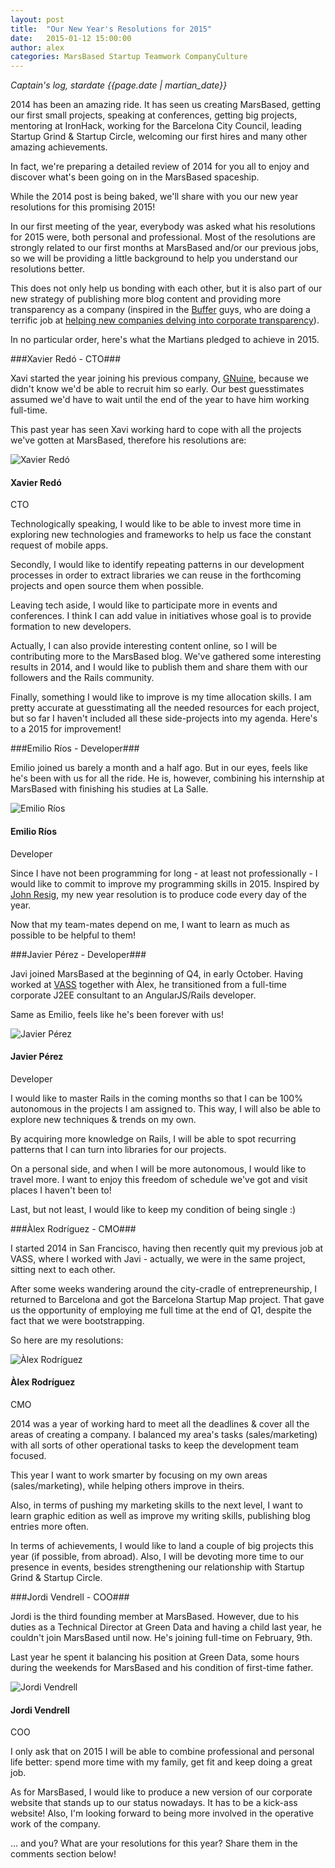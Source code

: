 ```yaml
---
layout: post
title:  "Our New Year's Resolutions for 2015"
date:   2015-01-12 15:00:00
author: alex
categories: MarsBased Startup Teamwork CompanyCulture
---
```


*Captain's log, stardate {{page.date | martian_date}}*

2014 has been an amazing ride. It has seen us creating MarsBased, getting our first small projects, speaking at conferences, getting big projects, mentoring at IronHack, working for the Barcelona City Council, leading Startup Grind & Startup Circle, welcoming our first hires and many other amazing achievements.

In fact, we're preparing a detailed review of 2014 for you all to enjoy and discover what's been going on in the MarsBased spaceship.

While the 2014 post is being baked, we'll share with you our new year resolutions for this promising 2015!

<!--more-->

In our first meeting of the year, everybody was asked what his resolutions for 2015 were, both personal and professional. Most of the resolutions are strongly related to our first months at MarsBased and/or our previous jobs, so we will be providing a little background to help you understand our resolutions better.

This does not only help us bonding with each other, but it is also part of our new strategy of publishing more blog content and providing more transparency as a company (inspired in the <a href="http://buffer.com" title="Buffer" target="_blank">Buffer</a> guys, who are doing a terrific job at <a href="https://bufferapp.com/transparency" title="Buffer's Transparency policy" target="_blank">helping new companies delving into corporate transparency</a>).

In no particular order, here's what the Martians pledged to achieve in 2015.

###Xavier Redó - CTO###

Xavi started the year joining his previous company, <a href="http://www.opscaling.com/" title="GNuine" target="_blank">GNuine</a>, because we didn't know we'd be able to recruit him so early. Our best guesstimates assumed we'd have to wait until the end of the year to have him working full-time.

This past year has seen Xavi working hard to cope with all the projects we've gotten at MarsBased, therefore his resolutions are:

<div class="quote left-sided">
    <div class="avatar">
        <img src="/images/xavi-squared.jpg" alt="Xavier Redó" title="Xavier Redó" class="img-responsive img-circle" />
        <h4>Xavier Redó</h4>
        <p>CTO</p>
    </div>
    <div class="text">
        <p>Technologically speaking, I would like to be able to invest more time in exploring new technologies and frameworks to help us face the constant request of mobile apps.</p>
        <p>Secondly, I would like to identify repeating patterns in our development processes in order to extract libraries we can reuse in the forthcoming projects and open source them when possible.</p>
        <p>Leaving tech aside, I would like to participate more in events and conferences. I think I can add value in initiatives whose goal is to provide formation to new developers.</p>
        <p>Actually, I can also provide interesting content online, so I will be contributing more to the MarsBased blog. We've gathered some interesting results in 2014, and I would like to publish them and share them with our followers and the Rails community.</p>
        <p>Finally, something I would like to improve is my time allocation skills. I am pretty accurate at guesstimating all the needed resources for each project, but so far I haven't included all these side-projects into my agenda. Here's to a 2015 for improvement!</p>
    </div>
</div>

###Emilio Ríos - Developer###

Emilio joined us barely a month and a half ago. But in our eyes, feels like he's been with us for all the ride. He is, however, combining his internship at MarsBased with finishing his studies at La Salle.

<div class="quote right-sided">
    <div class="avatar">
        <img src="/images/emilio-squared.jpg" alt="Emilio Ríos" title="Emilio Ríos" class="img-responsive img-circle" />
        <h4>Emilio Ríos</h4>
        <p>Developer</p>
    </div>
    <div class="text">
        <p>Since I have not been programming for long - at least not professionally - I would like to commit to improve my programming skills in 2015. Inspired by <a href="http://ejohn.org/blog/write-code-every-day/" title="Write Code Every Day" target="_blank">John Resig</a>, my new year resolution is to produce code every day of the year.</p>
        <p>Now that my team-mates depend on me, I want to learn as much as possible to be helpful to them!</p>
    </div>
</div>

###Javier Pérez - Developer###

Javi joined MarsBased at the beginning of Q4, in early October. Having worked at <a href="http://www.vass.es" title="VASS" target="_blank">VASS</a> together with Àlex, he transitioned from a full-time corporate J2EE consultant to an AngularJS/Rails developer.

Same as Emilio, feels like he's been forever with us!

<div class="quote left-sided">
    <div class="avatar">
        <img src="/images/javi-squared.jpg" alt="Javier Pérez" title="Javier Pérez" class="img-responsive img-circle" />
        <h4>Javier Pérez</h4>
        <p>Developer</p>
    </div>
    <div class="text">
        <p>I would like to master Rails in the coming months so that I can be 100% autonomous in the projects I am assigned to. This way, I will also be able to explore new techniques & trends on my own.</p>
        <p>By acquiring more knowledge on Rails, I will be able to spot recurring patterns that I can turn into libraries for our projects.</p>
        <p>On a personal side, and when I will be more autonomous, I would like to travel more. I want to enjoy this freedom of schedule we've got and visit places I haven't been to!</p>
        <p>Last, but not least, I would like to keep my condition of being single :)</p>
    </div>
</div>

###Àlex Rodríguez - CMO###

I started 2014 in San Francisco, having then recently quit my previous job at VASS, where I worked with Javi - actually, we were in the same project, sitting next to each other.

After some weeks wandering around the city-cradle of entrepreneurship, I returned to Barcelona and got the Barcelona Startup Map project. That gave us the opportunity of employing me full time at the end of Q1, despite the fact that we were bootstrapping.

So here are my resolutions:

<div class="quote right-sided">
    <div class="avatar">
        <img src="/images/alex-squared.jpg" alt="Àlex Rodríguez" title="Àlex Rodríguez" class="img-responsive img-circle" />
        <h4>Àlex Rodríguez</h4>
        <p>CMO</p>
    </div>
    <div class="text">
        <p>2014 was a year of working hard to meet all the deadlines & cover all the areas of creating a company. I balanced my area's tasks (sales/marketing) with all sorts of other operational tasks to keep the development team focused.</p>
        <p>This year I want to work smarter by focusing on my own areas (sales/marketing), while helping others improve in theirs.</p>
        <p>Also, in terms of pushing my marketing skills to the next level, I want to learn graphic edition as well as improve my writing skills, publishing blog entries more often.</p>
        <p>In terms of achievements, I would like to land a couple of big projects this year (if possible, from abroad). Also, I will be devoting more time to our presence in events, besides strengthening our relationship with Startup Grind & Startup Circle.</p>
    </div>
</div>

###Jordi Vendrell - COO###

Jordi is the third founding member at MarsBased. However, due to his duties as a Technical Director at Green Data and having a child last year, he couldn't join MarsBased until now. He's joining full-time on February, 9th.

Last year he spent it balancing his position at Green Data, some hours during the weekends for MarsBased and his condition of first-time father.

<div class="quote left-sided">
    <div class="avatar">
        <img src="/images/jordi-squared.jpg" alt="Jordi Vendrell" title="Jordi Vendrell" class="img-responsive img-circle" />
        <h4>Jordi Vendrell</h4>
        <p>COO</p>
    </div>
    <div class="text">
        <p>I only ask that on 2015 I will be able to combine professional and personal life better: spend more time with my family, get fit and keep doing a great job.</p>
        <p>As for MarsBased, I would like to produce a new version of our corporate website that stands up to our status nowadays. It has to be a kick-ass website! Also, I'm looking forward to being more involved in the operative work of the company.</p>
    </div>
</div>

... and you? What are your resolutions for this year? Share them in the comments section below!